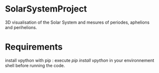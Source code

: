 # SolarSystemProject
3D visualisation of the Solar System and mesures of periodes, aphelions and perihelions.

# Requirements
install vpython with pip :
execute _pip install vpython_ in your environnement shell before running the code.
